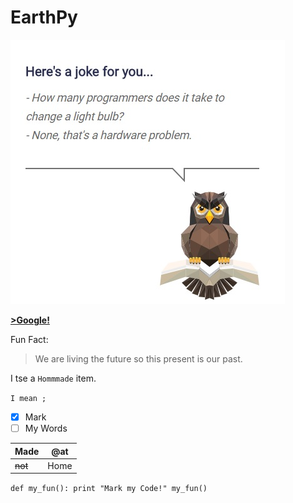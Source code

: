 # EarthPy

![Earth Python Origins](https://github.com/nakurunet/EarthPy/blob/master/LightHardware.jpg)

[__>Google!__](http://google.com)



Fun Fact:

> We are living the future so
> this present is our past.


I tse a
`Hommmade` item.

`I mean
; 
` 

- [x] Mark 
- [ ] My Words

Made | @at 
----- | -----
 ~~not~~ | Home
 
 
`def my_fun():
  print "Mark my Code!"
 my_fun()
 `
 
